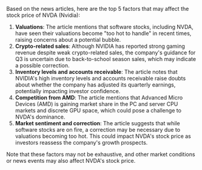 Based on the news articles, here are the top 5 factors that may affect the stock price of NVDA (Nvidia):

1. **Valuations**: The article mentions that software stocks, including NVDA, have seen their valuations become "too hot to handle" in recent times, raising concerns about a potential bubble.
2. **Crypto-related sales**: Although NVIDIA has reported strong gaming revenue despite weak crypto-related sales, the company's guidance for Q3 is uncertain due to back-to-school season sales, which may indicate a possible correction.
3. **Inventory levels and accounts receivable**: The article notes that NVIDIA's high inventory levels and accounts receivable raise doubts about whether the company has adjusted its quarterly earnings, potentially impacting investor confidence.
4. **Competition from AMD**: The article mentions that Advanced Micro Devices (AMD) is gaining market share in the PC and server CPU markets and discrete GPU space, which could pose a challenge to NVDA's dominance.
5. **Market sentiment and correction**: The article suggests that while software stocks are on fire, a correction may be necessary due to valuations becoming too hot. This could impact NVDA's stock price as investors reassess the company's growth prospects.

Note that these factors may not be exhaustive, and other market conditions or news events may also affect NVDA's stock price.